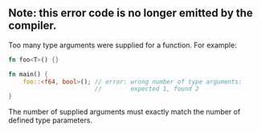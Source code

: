 ## Note: this error code is no longer emitted by the compiler.
Too many type arguments were supplied for a function. For example:
```rust
fn foo<T>() {}

fn main() {
    foo::<f64, bool>(); // error: wrong number of type arguments:
                        //        expected 1, found 2
}
```
The number of supplied arguments must exactly match the number of defined type
parameters.
